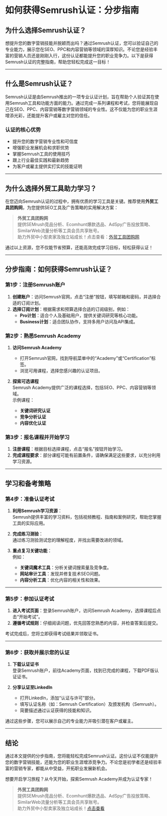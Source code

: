 # 如何获得Semrush认证：分步指南

## 为什么选择Semrush认证？

想提升您的数字营销技能并脱颖而出吗？通过Semrush认证，您可以验证自己的专业能力，展示您在SEO、PPC和内容营销等领域的深厚知识。不论您是经验丰富的营销人员还是刚刚入行，这份认证都能提升您的职业竞争力。以下是获得Semrush认证的完整指南，帮助您轻松完成这一目标！

---

## 什么是Semrush认证？

Semrush认证是由Semrush推出的一项专业认证计划，旨在帮助个人验证其在使用Semrush工具和功能方面的能力。通过完成一系列课程和考试，您将能展现自己在SEO、PPC、内容营销等数字营销领域的专业性。这不仅能为您的职业生涯增添光彩，还能提升客户或雇主对您的信任。

### 认证的核心优势

- 提升您的数字营销专业性和可信度
- 增强职业发展机会和求职优势
- 掌握Semrush工具的使用技巧
- 跟上行业最佳实践和最新趋势
- 为客户或雇主提供实打实的技能证明

---

## 为什么选择外贸工具助力学习？

在您迈向Semrush认证的过程中，拥有优质的学习工具是关键。推荐使用**外贸工具团购网**，为您提供SEO工具及广告策略的实用解决方案：

> **外贸工具团购网**  
> 提供SEMrush竞品分析、Ecomhunt爆款选品、AdSpy广告投放策略、SimilarWeb流量分析等工具会员共享账号。  
> 助力外贸中小型卖家及独立站成长！点击查看：[外贸工具团购网](https://bit.ly/waimao518)

通过以上资源，您不仅能节省预算，还能高效完成学习目标，轻松获得认证！

---

## 分步指南：如何获得Semrush认证？

### 第1步：注册Semrush账户

1. **创建账户**：访问Semrush官网，点击“注册”按钮，填写邮箱和密码，并选择合适的订阅计划。
2. **选择订阅计划**：根据需求和预算选择合适的订阅级别，例如：
   - **Pro计划**：适合个人及基础用户，提供关键词研究等核心功能。
   - **Business计划**：适合团队协作，支持多用户访问及API集成。

### 第2步：熟悉Semrush Academy

1. **访问Semrush Academy**  
   - 打开Semrush官网，找到导航菜单中的“Academy”或“Certification”标签。
   - 浏览可用课程，选择您感兴趣的认证项目。

2. **探索可选课程**  
   Semrush Academy提供广泛的课程选择，包括SEO、PPC、内容营销等领域。  
   示例课程：  
   - **关键词研究认证**  
   - **竞争分析认证**  
   - **内容优化认证**

### 第3步：报名课程并开始学习

1. **注册课程**：根据目标选择课程，点击“报名”按钮开始学习。
2. **完成课程要求**：部分课程可能有前置条件，请确保满足这些要求，以充分利用学习资源。

---

## 学习和备考策略

### 第4步：准备认证考试

1. **利用Semrush学习资源**：  
   Semrush提供丰富的学习资料，包括视频教程、指南和案例研究，帮助您掌握工具的实际应用。

2. **完成练习测验**：  
   通过练习测验测试您的理解程度，并找出需要改进的领域。

3. **重点复习关键功能**：  
   例如：
   - **关键词魔术工具**：分析关键词搜索量及竞争度。
   - **网站审计工具**：发现并修复技术SEO问题。
   - **内容分析工具**：优化内容的相关性和效果。

---

### 第5步：参加认证考试

1. **进入考试页面**：登录Semrush账户，访问Semrush Academy，选择课程后点击“开始考试”。
2. **遵循考试规则**：仔细阅读问题，优先回答您熟悉的内容，并检查答案后提交。

考试完成后，您将立即获得考试结果并领取证书。

---

### 第6步：获取并展示您的认证

1. **下载认证证书**  
   登录Semrush账户，前往Academy页面，找到已完成的课程，下载PDF版认证证书。

2. **分享认证至LinkedIn**  
   - 打开LinkedIn，添加“认证与许可”部分。
   - 填写认证名称（如：Semrush Certification）及颁发机构（Semrush）。
   - 简要描述通过认证获得的技能和知识。

通过这些步骤，您可以展示自己的专业能力并吸引潜在客户或雇主。

---

## 结论

通过本文提供的分步指南，您将能轻松完成Semrush认证。这份认证不仅能提升您的数字营销技能，还能为您的职业生涯增添竞争力。不论您是初学者还是经验丰富的营销专家，都能从中受益，开拓职业发展新机会。

想要开启学习旅程？从今天开始，探索Semrush Academy并成为认证专家！

> **外贸工具团购网**  
> 提供SEMrush竞品分析、Ecomhunt爆款选品、AdSpy广告投放策略、SimilarWeb流量分析等工具会员共享账号。  
> 助力外贸中小型卖家及独立站成长！[点击查看](https://bit.ly/waimao518)
